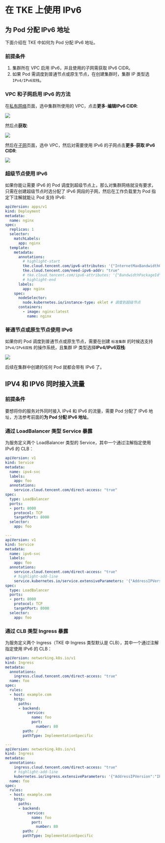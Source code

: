 # 在 TKE 上使用 IPv6

## 为 Pod 分配 IPv6 地址

下面介绍在 TKE 中如何为 Pod 分配 IPv6 地址。

### 前提条件

1. 集群所在 VPC 启用 IPv6，并且使用的子网需获取 IPv6 CIDR。
2. 如果 Pod 需调度到普通节点或原生节点，在创建集群时，集群 IP 类型选 `IPv4/IPv6双栈`。


### VPC 和子网启用 IPv6 的方法

在[私有网络](https://console.cloud.tencent.com/vpc/vpc)页面，选中集群所使用的 VPC，点击**更多**-**编辑IPv6 CIDR**:

![](https://image-host-1251893006.cos.ap-chengdu.myqcloud.com/2024%2F07%2F09%2F20240709164608.png)

然后点**获取**:

![](https://image-host-1251893006.cos.ap-chengdu.myqcloud.com/2024%2F07%2F09%2F20240709164416.png)

然后在[子网](https://console.cloud.tencent.com/vpc/subnet)页面，选中 VPC，然后对需要使用 IPv6 的子网点击**更多**-**获取 IPv6 CIDR**:

![](https://image-host-1251893006.cos.ap-chengdu.myqcloud.com/2024%2F07%2F09%2F20240709164815.png)

### 超级节点使用 IPv6

如果你能让需要 IPv6 的 Pod 调度到超级节点上，那么对集群网络就没有要求，只需在创建超级节点时选分配了 IPv6 网段的子网，然后在工作负载里为 Pod 指定下注解就能让 Pod 支持 IPv6:

```yaml showLineNumbers
apiVersion: apps/v1
kind: Deployment
metadata:
  name: nginx
spec:
  replicas: 1
  selector:
    matchLabels:
      app: nginx
  template:
    metadata:
      annotations:
        # highlight-start
        tke.cloud.tencent.com/ipv6-attributes: '{"InternetMaxBandwidthOut": 100}'
        tke.cloud.tencent.com/need-ipv6-addr: "true"
        # tke.cloud.tencent.com/ipv6-attributes: '{"BandwidthPackageId":"bwp-xxx","InternetChargeType":"BANDWIDTH_PACKAGE","InternetMaxBandwidthOut":1}' # 如需带宽包，参考这个配置
        # highlight-end
      labels:
        app: nginx
    spec:
      nodeSelector:
        node.kubernetes.io/instance-type: eklet # 调度到超级节点
      containers:
        - image: nginx:latest
          name: nginx
```

### 普通节点或原生节点使用 IPv6

如果你的 Pod 调度到普通节点或原生节点，需要在创建 `标准集群` 的时候选支持 `IPv4/IPv6双栈` 的操作系统，且集群 IP 类型选择**IPv4/IPv6双栈**:

![](https://image-host-1251893006.cos.ap-chengdu.myqcloud.com/2024%2F07%2F09%2F20240709165012.png)

后续在集群中创建的任何 Pod 就都会带有 IPv6 了。

## IPV4 和 IPV6 同时接入流量

### 前提条件

要想将你的服务对外同时接入 IPv4 和 IPv6 的流量，需要 Pod 分配了 IPv6 地址，方法参考前面的**为 Pod 分配 IPv6 地址**。

### 通过 LoadBalancer 类型 Service 暴露

为服务定义两个 LoadBalancer 类型的 Service，其中一个通过注解指定使用 IPv6 的 CLB：

```yaml showLineNumbers
apiVersion: v1
kind: Service
metadata:
  name: ipv4-svc
  labels:
    app: foo
  annotations:
    service.cloud.tencent.com/direct-access: "true"
spec:
  type: LoadBalancer
  ports:
  - port: 8000
    protocol: TCP
    targetPort: 8000
  selector:
    app: foo

---
apiVersion: v1
kind: Service
metadata:
  name: ipv6-svc
  labels:
    app: foo
  annotations:
    service.cloud.tencent.com/direct-access: "true"
    # highlight-add-line
    service.kubernetes.io/service.extensiveParameters: '{"AddressIPVersion":"IPv6FullChain"}'
spec:
  type: LoadBalancer
  ports:
  - port: 8000
    protocol: TCP
    targetPort: 8000
  selector:
    app: foo
```

### 通过 CLB 类型 Ingress 暴露

为服务定义两个 Ingress（TKE 中 Ingress 类型默认是 CLB），其中一个通过注解指定使用 IPv6 的 CLB：

```yaml showLineNumbers
apiVersion: networking.k8s.io/v1
kind: Ingress
metadata:
  annotations:
    ingress.cloud.tencent.com/direct-access: "true"
  name: foo
spec:
  rules:
  - host: example.com
    http:
      paths:
      - backend:
          service:
            name: foo
            port:
              number: 80
        path: /
        pathType: ImplementationSpecific

---
apiVersion: networking.k8s.io/v1
kind: Ingress
metadata:
  annotations:
    ingress.cloud.tencent.com/direct-access: "true"
    # highlight-add-line
    kubernetes.io/ingress.extensiveParameters: '{"AddressIPVersion":"IPv6FullChain"}'
  name: foo
spec:
  rules:
  - host: example.com
    http:
      paths:
      - backend:
          service:
            name: foo
            port:
              number: 80
        path: /
        pathType: ImplementationSpecific
```
